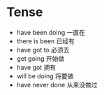 # Tense

- have been doing 一直在
- there is been 已经有
- have got to 必须去
- get going 开始做
- have got 拥有
- will be doing 将要做
- have never done 从来没做过
